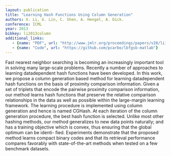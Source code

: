 ```yaml
---
layout: publication
title: "Learning Hash Functions Using Column Generation"
authors: X. Li, G. Lin, C. Shen, A. Hengel, A. Dick.
conference: ICML
year: 2013
bibkey: li2013column
additional_links:
   - {name: "PDF", url: "http://www.jmlr.org/proceedings/papers/v28/li13a.pdf"}  - {name: "URL", url: "https://bitbucket.org/guosheng/column-generation-hashing/"}
   - {name: "Code", url: "https://github.com/pcarbo/lbfgsb-matlab"}
---
```

Fast nearest neighbor searching is becoming
an increasingly important tool in solving
many large-scale problems. Recently
a number of approaches to learning datadependent
hash functions have been developed.
In this work, we propose a column
generation based method for learning datadependent
hash functions on the basis of
proximity comparison information. Given a
set of triplets that encode the pairwise proximity
comparison information, our method
learns hash functions that preserve the relative
comparison relationships in the data
as well as possible within the large-margin
learning framework. The learning procedure
is implemented using column generation and
hence is named CGHash. At each iteration
of the column generation procedure, the best
hash function is selected. Unlike most other
hashing methods, our method generalizes to
new data points naturally; and has a training
objective which is convex, thus ensuring
that the global optimum can be identi-
fied. Experiments demonstrate that the proposed
method learns compact binary codes
and that its retrieval performance compares
favorably with state-of-the-art methods when
tested on a few benchmark datasets.
